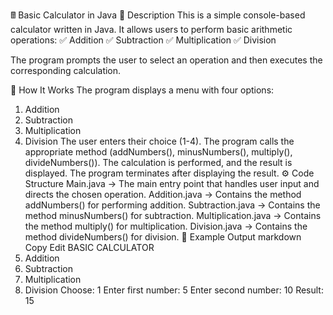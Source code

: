 🖩 Basic Calculator in Java
📌 Description
This is a simple console-based calculator written in Java. It allows users to perform basic arithmetic operations:
✅ Addition
✅ Subtraction
✅ Multiplication
✅ Division

The program prompts the user to select an operation and then executes the corresponding calculation.

🚀 How It Works
The program displays a menu with four options:
1. Addition
2. Subtraction
3. Multiplication
4. Division
The user enters their choice (1-4).
The program calls the appropriate method (addNumbers(), minusNumbers(), multiply(), divideNumbers()).
The calculation is performed, and the result is displayed.
The program terminates after displaying the result.
⚙️ Code Structure
Main.java → The main entry point that handles user input and directs the chosen operation.
Addition.java → Contains the method addNumbers() for performing addition.
Subtraction.java → Contains the method minusNumbers() for subtraction.
Multiplication.java → Contains the method multiply() for multiplication.
Division.java → Contains the method divideNumbers() for division.
📜 Example Output
markdown
Copy
Edit
BASIC CALCULATOR
1. Addition
2. Subtraction
3. Multiplication
4. Division
Choose: 1
Enter first number: 5
Enter second number: 10
Result: 15
